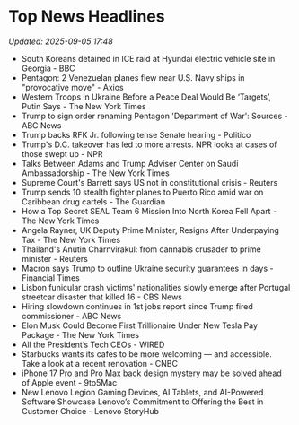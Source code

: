 # Top News Headlines

_Updated: 2025-09-05 17:48_

- South Koreans detained in ICE raid at Hyundai electric vehicle site in Georgia - BBC
- Pentagon: 2 Venezuelan planes flew near U.S. Navy ships in "provocative move" - Axios
- Western Troops in Ukraine Before a Peace Deal Would Be ‘Targets’, Putin Says - The New York Times
- Trump to sign order renaming Pentagon 'Department of War': Sources - ABC News
- Trump backs RFK Jr. following tense Senate hearing - Politico
- Trump's D.C. takeover has led to more arrests. NPR looks at cases of those swept up - NPR
- Talks Between Adams and Trump Adviser Center on Saudi Ambassadorship - The New York Times
- Supreme Court's Barrett says US not in constitutional crisis - Reuters
- Trump sends 10 stealth fighter planes to Puerto Rico amid war on Caribbean drug cartels - The Guardian
- How a Top Secret SEAL Team 6 Mission Into North Korea Fell Apart - The New York Times
- Angela Rayner, UK Deputy Prime Minister, Resigns After Underpaying Tax - The New York Times
- Thailand's Anutin Charnvirakul: from cannabis crusader to prime minister - Reuters
- Macron says Trump to outline Ukraine security guarantees in days - Financial Times
- Lisbon funicular crash victims' nationalities slowly emerge after Portugal streetcar disaster that killed 16 - CBS News
- Hiring slowdown continues in 1st jobs report since Trump fired commissioner - ABC News
- Elon Musk Could Become First Trillionaire Under New Tesla Pay Package - The New York Times
- All the President’s Tech CEOs - WIRED
- Starbucks wants its cafes to be more welcoming — and accessible. Take a look at a recent renovation - CNBC
- iPhone 17 Pro and Pro Max back design mystery may be solved ahead of Apple event - 9to5Mac
- New Lenovo Legion Gaming Devices, AI Tablets, and AI-Powered Software Showcase Lenovo’s Commitment to Offering the Best in Customer Choice - Lenovo StoryHub